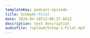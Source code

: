 ```yaml
---
templateKey: podcast-episode
title: Schep#1-Pilot
date: 2020-04-10T12:06:27.661Z
description: test description
audiofile: /upload/Schep-1-Pilot.mp3
---
```

